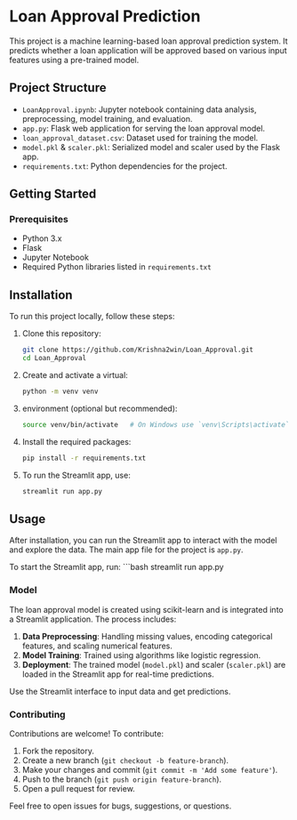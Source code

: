 # Loan Approval Prediction

This project is a machine learning-based loan approval prediction system. It predicts whether a loan application will be approved based on various input features using a pre-trained model.

## Project Structure

- `LoanApproval.ipynb`: Jupyter notebook containing data analysis, preprocessing, model training, and evaluation.
- `app.py`: Flask web application for serving the loan approval model.
- `loan_approval_dataset.csv`: Dataset used for training the model.
- `model.pkl` & `scaler.pkl`: Serialized model and scaler used by the Flask app.
- `requirements.txt`: Python dependencies for the project.

## Getting Started

### Prerequisites

- Python 3.x
- Flask
- Jupyter Notebook
- Required Python libraries listed in `requirements.txt`

## Installation

To run this project locally, follow these steps:

1. Clone this repository:
   ```bash
   git clone https://github.com/Krishna2win/Loan_Approval.git
   cd Loan_Approval
2. Create and activate a virtual:
   ```bash
   python -m venv venv
4. environment (optional but recommended):
   ```bash
   source venv/bin/activate   # On Windows use `venv\Scripts\activate`
5.  Install the required packages:
    ```bash
    pip install -r requirements.txt
6.  To run the Streamlit app, use:
    ```bash
    streamlit run app.py

## Usage

After installation, you can run the Streamlit app to interact with the model and explore the data. The main app file for the project is `app.py`.

To start the Streamlit app, run:
    ```bash
    streamlit run app.py


### Model

The loan approval model is created using scikit-learn and is integrated into a Streamlit application. The process includes:

1. **Data Preprocessing**: Handling missing values, encoding categorical features, and scaling numerical features.
2. **Model Training**: Trained using algorithms like logistic regression.
3. **Deployment**: The trained model (`model.pkl`) and scaler (`scaler.pkl`) are loaded in the Streamlit app for real-time predictions.

Use the Streamlit interface to input data and get predictions.


### Contributing

Contributions are welcome! To contribute:

1. Fork the repository.
2. Create a new branch (`git checkout -b feature-branch`).
3. Make your changes and commit (`git commit -m 'Add some feature'`).
4. Push to the branch (`git push origin feature-branch`).
5. Open a pull request for review.

Feel free to open issues for bugs, suggestions, or questions.

